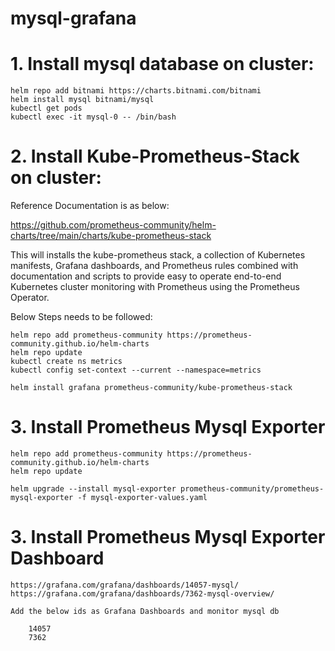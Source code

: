 # mysql-grafana  


# 1. Install mysql database on cluster:  

    helm repo add bitnami https://charts.bitnami.com/bitnami
    helm install mysql bitnami/mysql 
    kubectl get pods 
    kubectl exec -it mysql-0 -- /bin/bash


# 2. Install Kube-Prometheus-Stack on cluster:  

Reference Documentation is as below:  

https://github.com/prometheus-community/helm-charts/tree/main/charts/kube-prometheus-stack

This will installs the kube-prometheus stack, a collection of Kubernetes manifests, Grafana dashboards, and Prometheus rules combined with documentation and scripts to provide easy to operate end-to-end Kubernetes cluster monitoring with Prometheus using the Prometheus Operator.

Below Steps needs to be followed:

    helm repo add prometheus-community https://prometheus-community.github.io/helm-charts
    helm repo update
    kubectl create ns metrics
    kubectl config set-context --current --namespace=metrics

    helm install grafana prometheus-community/kube-prometheus-stack

# 3. Install Prometheus Mysql Exporter  

    helm repo add prometheus-community https://prometheus-community.github.io/helm-charts
    helm repo update

    helm upgrade --install mysql-exporter prometheus-community/prometheus-mysql-exporter -f mysql-exporter-values.yaml

# 3. Install Prometheus Mysql Exporter Dashboard  

    https://grafana.com/grafana/dashboards/14057-mysql/
    https://grafana.com/grafana/dashboards/7362-mysql-overview/

    Add the below ids as Grafana Dashboards and monitor mysql db 
    
        14057
        7362